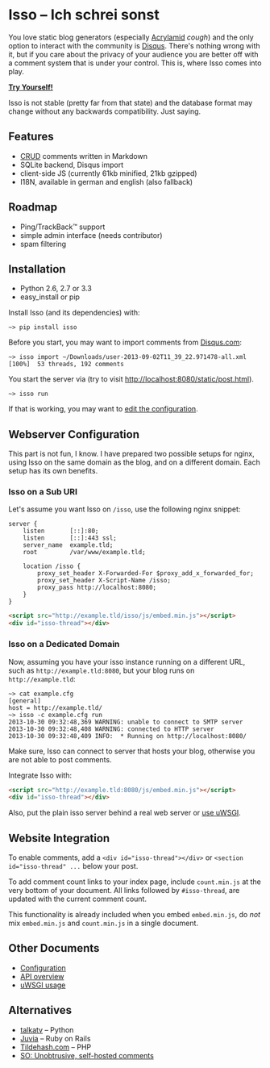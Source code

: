 Isso – Ich schrei sonst
=======================

You love static blog generators (especially [Acrylamid][1] *cough*) and the
only option to interact with the community is [Disqus][2]. There's nothing
wrong with it, but if you care about the privacy of your audience you are
better off with a comment system that is under your control. This is, where
Isso comes into play.

[1]: https://github.com/posativ/acrylamid
[2]: https://disqus.com/

**[Try Yourself!](http://posativ.org/isso/)**

Isso is not stable (pretty far from that state) and the database format may
change without any backwards compatibility. Just saying.


Features
--------

* [CRUD](https://en.wikipedia.org/wiki/Create,_read,_update_and_delete) comments written in Markdown
* SQLite backend, Disqus import
* client-side JS (currently 61kb minified, 21kb gzipped)
* I18N, available in german and english (also fallback)


Roadmap
-------

- Ping/TrackBack™ support
- simple admin interface (needs contributor)
- spam filtering


Installation
------------

- Python 2.6, 2.7 or 3.3
- easy_install or pip

Install Isso (and its dependencies) with:

    ~> pip install isso

Before you start, you may want to import comments from
[Disqus.com](https://disqus.com/):

    ~> isso import ~/Downloads/user-2013-09-02T11_39_22.971478-all.xml
    [100%]  53 threads, 192 comments

You start the server via (try to visit [http://localhost:8080/static/post.html]()).

    ~> isso run

If that is working, you may want to [edit the configuration](https://github.com/posativ/isso/blob/master/docs/CONFIGURATION.rst).


Webserver Configuration
-----------------------

This part is not fun, I know. I have prepared two possible setups for nginx,
using Isso on the same domain as the blog, and on a different domain. Each
setup has its own benefits.

### Isso on a Sub URI

Let's assume you want Isso on `/isso`, use the following nginx snippet:

```nginx
server {
    listen       [::]:80;
    listen       [::]:443 ssl;
    server_name  example.tld;
    root         /var/www/example.tld;

    location /isso {
        proxy_set_header X-Forwarded-For $proxy_add_x_forwarded_for;
        proxy_set_header X-Script-Name /isso;
        proxy_pass http://localhost:8080;
    }
}
```

```html
<script src="http://example.tld/isso/js/embed.min.js"></script>
<div id="isso-thread"></div>
```

### Isso on a Dedicated Domain

Now, assuming you have your isso instance running on a different URL, such as
`http://example.tld:8080`, but your blog runs on `http://example.tld`:

    ~> cat example.cfg
    [general]
    host = http://example.tld/
    ~> isso -c example.cfg run
    2013-10-30 09:32:48,369 WARNING: unable to connect to SMTP server
    2013-10-30 09:32:48,408 WARNING: connected to HTTP server
    2013-10-30 09:32:48,409 INFO:  * Running on http://localhost:8080/

Make sure, Isso can connect to server that hosts your blog, otherwise you are
not able to post comments.

Integrate Isso with:

```html
<script src="http://example.tld:8080/js/embed.min.js"></script>
<div id="isso-thread"></div>
```

Also, put the plain isso server behind a real web server or [use uWSGI][3].

[3]: https://github.com/posativ/isso/blob/master/docs/uWSGI.md


Website Integration
-------------------

To enable comments, add a `<div id="isso-thread"></div>` or `<section id="isso-thread" ...`
below your post.

To add comment count links to your index page, include `count.min.js` at the
very bottom of your document. All links followed by `#isso-thread`, are
updated with the current comment count.

This functionality is already included when you embed `embed.min.js`, do
*not* mix `embed.min.js` and `count.min.js` in a single document.



Other Documents
---------------

- [Configuration](https://github.com/posativ/isso/blob/master/docs/CONFIGURATION.rst)
- [API overview](https://github.com/posativ/isso/raw/master/docs/API.md)
- [uWSGI usage](https://github.com/posativ/isso/blob/master/docs/uWSGI.md)


Alternatives
------------

- [talkatv](https://github.com/talkatv/talkatv) – Python
- [Juvia](https://github.com/phusion/juvia) – Ruby on Rails
- [Tildehash.com](http://www.tildehash.com/?article=why-im-reinventing-disqus) – PHP
- [SO: Unobtrusive, self-hosted comments](http://stackoverflow.com/q/2053217)

